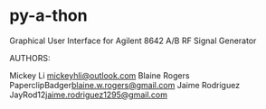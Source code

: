 # py-a-thon
Graphical User Interface for Agilent 8642 A/B RF Signal Generator

AUTHORS:

  Mickey Li <mickeyhli@outlook.com>
  Blaine Rogers PaperclipBadger<blaine.w.rogers@gmail.com>
  Jaime Rodriguez JayRod12<jaime.rodriguez1295@gmail.com>
